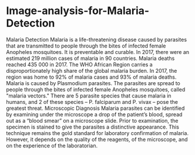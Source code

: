 # Image-analysis-for-Malaria-Detection
Malaria Detection Malaria is a life-threatening disease caused by parasites that are transmitted to people through the bites of infected female Anopheles mosquitoes. It is preventable and curable.  In 2017, there were an estimated 219 million cases of malaria in 90 countries. Malaria deaths reached 435 000 in 2017. The WHO African Region carries a disproportionately high share of the global malaria burden. In 2017, the region was home to 92% of malaria cases and 93% of malaria deaths. Malaria is caused by Plasmodium parasites. The parasites are spread to people through the bites of infected female Anopheles mosquitoes, called "malaria vectors." There are 5 parasite species that cause malaria in humans, and 2 of these species – P. falciparum and P. vivax – pose the greatest threat. Microscopic Diagnosis  Malaria parasites can be identified by examining under the microscope a drop of the patient’s blood, spread out as a “blood smear” on a microscope slide. Prior to examination, the specimen is stained to give the parasites a distinctive appearance. This technique remains the gold standard for laboratory confirmation of malaria. However, it depends on the quality of the reagents, of the microscope, and on the experience of the laboratorian.
